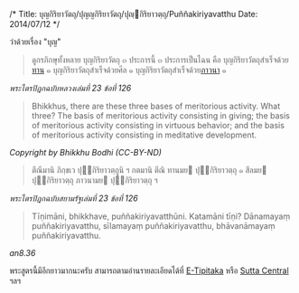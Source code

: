 /*
Title: บุญกิริยาวัตถุ/ปุญญกิริยาวัตถุ/ปุญฺกิริยาวตฺถุ/Puñ­ñakiri­ya­vatthu
Date: 2014/07/12
*/

ว่าด้วยเรื่อง "บุญ"

> ดูกรภิกษุทั้งหลาย บุญกิริยาวัตถุ ๓ ประการนี้ ๓ ประการเป็นไฉน คือ
บุญกิริยาวัตถุสำเร็จด้วย[ทาน](dana) ๑ บุญกิริยาวัตถุสำเร็จด้วยศีล ๑ บุญกิริยาวัตถุสำเร็จด้วย[ภาวนา](bhavana) ๑

_พระไตรปิฎกฉบับหลวงเล่มที่ 23 ข้อที่ 126_

> Bhikkhus, there are these three bases of meritorious activity. What three? The basis of meritorious activity consisting in giving; the basis of meritorious activity consisting in virtuous behavior; and the basis of meritorious activity consisting in meditative development.

_Copyright by Bhikkhu Bodhi (CC-BY-ND)_

> ตีณีมานิ ภิกฺขเว ปุฺกิริยาวตฺถูนิ ฯ กตมานิ ตีณิ ทานมย
ปุฺกิริยาวตฺถุ  ๑  สีลมย  ปุฺกิริยาวตฺถุ  ภาวนามย  ปุฺกิริยาวตฺถุ ฯ

_พระไตรปิฎกฉบับสยามรัฐเล่มที่ 23 ข้อที่ 126_

> Tīṇimāni, bhikkhave, puñ­ñakiri­ya­vatthūni. Katamāni tīṇi? Dānamayaṃ puñ­ñakiri­ya­vatthu, sīlamayaṃ puñ­ñakiri­ya­vatthu, bhāvanāmayaṃ puñ­ñakiri­ya­vatthu.

_an8.36_


พระสูตรนี้มีอีกยาวมากนะครับ สามารถตามอ่านรายละเอียดได้ที่ [E-Tipitaka](http://www.etipitaka.com/) หรือ [Sutta Central](http://suttacentral.net/en/an8.36) ฯลฯ
